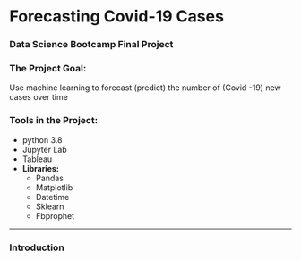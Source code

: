# Forecasting Covid-19 Cases
### Data Science Bootcamp Final Project 

### The Project Goal:
  Use machine learning to forecast (predict) the number of (Covid -19) new cases over time
  
### Tools in the Project:
- python 3.8
- Jupyter Lab
- Tableau
- **Libraries:**
   - Pandas 
   - Matplotlib
   - Datetime
   - Sklearn
   - Fbprophet
   
---

### Introduction

 
    




